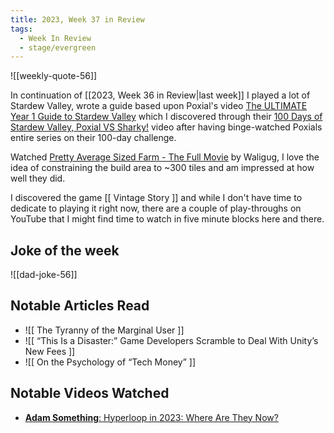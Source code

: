```yaml
---
title: 2023, Week 37 in Review
tags:
  - Week In Review
  - stage/evergreen
---
```



![[weekly-quote-56]]

In continuation of [[2023, Week 36 in Review|last week]] I played a lot of Stardew Valley, wrote a guide based upon Poxial's video [The ULTIMATE Year 1 Guide to Stardew Valley](https://www.youtube.com/watch?v=d-U-gLvlMz8) which I discovered through their [100 Days of Stardew Valley, Poxial VS Sharky!](https://www.youtube.com/watch?v=dxktKYO_vQA) video after having binge-watched Poxials entire series on their 100-day challenge.

Watched [Pretty Average Sized Farm - The Full Movie](https://www.youtube.com/watch?v=52MwZ1F6TmU) by Waligug, I love the idea of constraining the build area to ~300 tiles and am impressed at how well they did.

I discovered the game [[ Vintage Story ]] and while I don't have time to dedicate to playing it right now, there are a couple of play-throughs on YouTube that I might find time to watch in five minute blocks here and there.

## Joke of the week

![[dad-joke-56]]

## Notable Articles Read
- ![[ The Tyranny of the Marginal User ]]
- ![[ “This Is a Disaster:” Game Developers Scramble to Deal With Unity’s New Fees ]]
- ![[ On the Psychology of “Tech Money” ]]

## Notable Videos Watched
- [**Adam Something**: Hyperloop in 2023: Where Are They Now?](https://www.youtube.com/watch?v=tryzj05cpX0)
